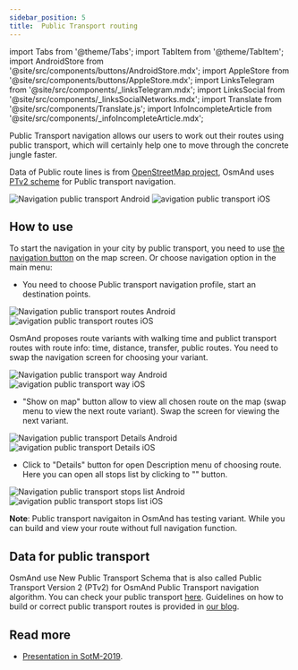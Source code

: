 ```yaml
---
sidebar_position: 5
title:  Public Transport routing
---
```


import Tabs from '@theme/Tabs';
import TabItem from '@theme/TabItem';
import AndroidStore from '@site/src/components/buttons/AndroidStore.mdx';
import AppleStore from '@site/src/components/buttons/AppleStore.mdx';
import LinksTelegram from '@site/src/components/_linksTelegram.mdx';
import LinksSocial from '@site/src/components/_linksSocialNetworks.mdx';
import Translate from '@site/src/components/Translate.js';
import InfoIncompleteArticle from '@site/src/components/_infoIncompleteArticle.mdx';

<InfoIncompleteArticle/>

Public Transport navigation allows our users to work out their routes using public transport, which will certainly help one to move through the concrete jungle faster.  

Data of Public route lines is from [OpenStreetMap project](http://openstreetmap.org/), OsmAnd uses [PTv2 scheme](https://wiki.openstreetmap.org/wiki/Public_transport) for Public transport navigation.

![Navigation public transport Android](@site/static/img/navigation/public/navigation_android.png) ![avigation public transport iOS](@site/static/img/navigation/public/navigation_ios.png)

## How to use

To start the navigation in your city by public transport, you need to use [the navigation button](../../widgets/map-buttons.md#directions) on the map screen. Or choose navigation option in the main menu:

<Translate android="true" ids="android_button_seq"/> <Translate android="true" ids="shared_string_menu,shared_string_navigation"/>

<p> </p>

<Translate ios="true" ids="ios_button_seq"/> <Translate ios="true" ids="menu,routing_settings"/>

<p> </p>

- You need to choose Public transport navigation profile, start an destination points.

![Navigation public transport routes Android](@site/static/img/navigation/public/navigation_public_android.png) ![avigation public transport routes iOS](@site/static/img/navigation/public/navigation_public_ios.png)

OsmAnd proposes route variants with walking time and publict transport routes with route info: time, distance, transfer, public routes. You need to swap the navigation screen for choosing your variant.

![Navigation public transport way Android](@site/static/img/navigation/public/navigation_way_android.png) ![avigation public transport way iOS](@site/static/img/navigation/public/navigation_way_ios.png)

- "Show on map" button allow to view all chosen route on the map (swap menu to view the next route variant). Swap the screen for viewing the next variant.

![Navigation public transport Details Android](@site/static/img/navigation/public/navigation_details_android.png) ![avigation public transport Details iOS](@site/static/img/navigation/public/navigation_details_ios.png)

- Click to "Details" button for open Description menu of choosing route. 
Here you can open all stops list by clicking to "" button.

![Navigation public transport stops list Android](@site/static/img/navigation/public/navigation_stops_list_android.png) ![avigation public transport stops list iOS](@site/static/img/navigation/public/navigation_stops_list_ios.png)

**Note**: Public transport navigaiton in OsmAnd has testing variant. While you can build and view your route without full navigation function.

## Data for public transport

OsmAnd use New Public Transport Schema that is also called Public Transport Version 2 (PTv2) for OsmAnd Public Transport navigation algorithm. You can check your public transport [here](http://tools.geofabrik.de/osmi/). Guidelines on how to build or correct public transport routes is provided in [our blog](https://test.osmand.net/blog/guideline-pt).  

## Read more

<!-- - [Guideline for public transport](https://test.osmand.net/blog/guideline-pt). -->
- [Presentation in SotM-2019](https://www.youtube.com/watch?v=SPab09kaWPc&ab_channel=StateoftheMap).
